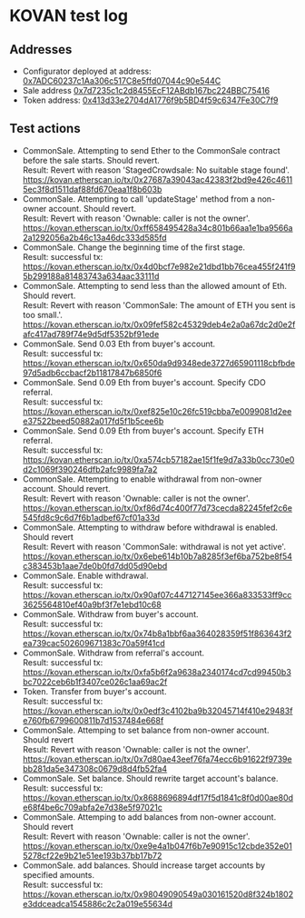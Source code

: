 # KOVAN test log
## Addresses
* Configurator deployed at address: [0x7ADC60237c1Aa306c517C8e5ffd07044c90e544C](https://kovan.etherscan.io/address/0x7ADC60237c1Aa306c517C8e5ffd07044c90e544C)
* Sale address [0x7d7235c1c2d8455EcF12ABdb167bc224BBC75416](https://kovan.etherscan.io/address/0x7d7235c1c2d8455EcF12ABdb167bc224BBC75416)
* Token address: [0x413d33e2704dA1776f9b5BD4f59c6347Fe30C7f9](https://kovan.etherscan.io/address/0x413d33e2704dA1776f9b5BD4f59c6347Fe30C7f9)

## Test actions
* CommonSale. Attempting to send Ether to the CommonSale contract before the sale starts. Should revert.  
  Result: Revert with reason 'StagedCrowdsale: No suitable stage found'. https://kovan.etherscan.io/tx/0x27687a39043ac42383f2bd9e426c46115ec3f8d1511daf88fd670eaa1f8b603b
* CommonSale. Attempting to call 'updateStage' method from a non-owner account. Should revert.  
  Result: Revert with reason 'Ownable: caller is not the owner'. https://kovan.etherscan.io/tx/0xff658495428a34c801b66aa1e1ba9566a2a1292056a2b46c13a46dc333d585fd
* CommonSale. Change the beginning time of the first stage.  
  Result: successful tx: https://kovan.etherscan.io/tx/0x4d0bcf7e982e21dbd1bb76cea455f241f95b299188a81483743a634aac33111d
* CommonSale. Attempting to send less than the allowed amount of Eth. Should revert.  
  Result: Revert with reason 'CommonSale: The amount of ETH you sent is too small.'. https://kovan.etherscan.io/tx/0x09fef582c45329deb4e2a0a67dc2d0e2fafc417ad789f74e9d5df5352bf91ede
* CommonSale. Send 0.03 Eth from buyer's account.  
  Result: successful tx: https://kovan.etherscan.io/tx/0x650da9d9348ede3727d65901118cbfbde97d5adb6ccbacf2b11817847b6850f6
* CommonSale. Send 0.09 Eth from buyer's account. Specify CDO referral.  
  Result: successful tx: https://kovan.etherscan.io/tx/0xef825e10c26fc519cbba7e0099081d2eee37522beed50882a017fd5f1b5cee6b
* CommonSale. Send 0.09 Eth from buyer's account. Specify ETH referral.  
  Result: successful tx: https://kovan.etherscan.io/tx/0xa574cb57182ae15f1fe9d7a33b0cc730e0d2c1069f390246dfb2afc9989fa7a2
* CommonSale. Attempting to enable withdrawal from non-owner account. Should revert.  
  Result: Revert with reason 'Ownable: caller is not the owner'. https://kovan.etherscan.io/tx/0xf86d74c400f77d73cecda82245fef2c6e545fd8c9c6d7f6b1adbef67cf01a33d
* CommonSale. Attempting to withdraw before withdrawal is enabled. Should revert  
  Result: Revert with reason 'CommonSale: withdrawal is not yet active'. https://kovan.etherscan.io/tx/0x6ebe614b10b7a8285f3ef6ba752be8f54c383453b1aae7de0b0fd7dd05d90ebd
* CommonSale. Enable withdrawal.  
  Result: successful tx: https://kovan.etherscan.io/tx/0x90af07c447127145ee366a833533ff9cc3625564810ef40a9bf3f7e1ebd10c68
* CommonSale. Withdraw from buyer's account.  
  Result: successful tx: https://kovan.etherscan.io/tx/0x74b8a1bbf6aa364028359f51f863643f2ea739cac502609671383c70a59f41cd
* CommonSale. Withdraw from referral's account.  
  Result: successful tx: https://kovan.etherscan.io/tx/0xfa5b6f2a9638a2340174cd7cd99450b3bc7022ceb6b1f3407ce026c1aa69ac2f
* Token. Transfer from buyer's account.  
  Result: successful tx: https://kovan.etherscan.io/tx/0x0edf3c4102ba9b32045714f410e29483fe760fb6799600811b7d1537484e668f
* CommonSale. Attemping to set balance from non-owner account. Should revert  
  Result: Revert with reason 'Ownable: caller is not the owner'. https://kovan.etherscan.io/tx/0x7d80ae43eef76fa74ecc6b91622f9739ebb281da5e347308c0679d8d4fb52fa4
* CommonSale. Set balance. Should rewrite target account's balance.  
  Result: successful tx: https://kovan.etherscan.io/tx/0x8688696894df17f5d1841c8f0d00ae80de68f4be6c709abfa2e7d38e5f97021c
* CommonSale. Attemping to add balances from non-owner account. Should revert  
  Result: Revert with reason 'Ownable: caller is not the owner'. https://kovan.etherscan.io/tx/0xe9e4a1b047f6b7e90915c12cbde352e015278cf22e9b21e51ee193b37bb17b72
* CommonSale. add balances. Should increase target accounts by specified amounts.  
  Result: successful tx: https://kovan.etherscan.io/tx/0x98049090549a030161520d8f324b1802e3ddceadca1545886c2c2a019e55634d
